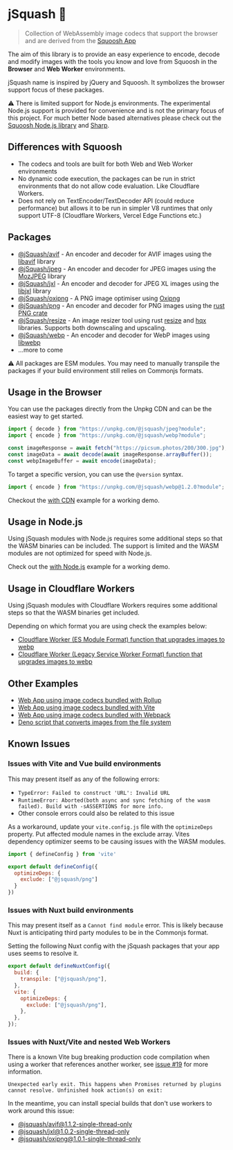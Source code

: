 # jSquash 🥝

> Collection of WebAssembly image codecs that support the browser and are derived from the [Squoosh App](https://github.com/GoogleChromeLabs/squoosh)

The aim of this library is to provide an easy experience to encode, decode and modify images with the tools you know and love from Squoosh in the **Browser** and **Web Worker** environments.

jSquash name is inspired by jQuery and Squoosh. It symbolizes the browser support focus of these packages.

⚠️ There is limited support for Node.js environments. The experimental Node.js support is provided for convenience and is not the primary focus of this project. For much better Node based alternatives please check out the [Squoosh Node.js library](https://github.com/GoogleChromeLabs/squoosh/tree/918c596cba36a46ff3d7aa8ffd69580bd22528e2/libsquoosh) and [Sharp](https://github.com/lovell/sharp).

## Differences with Squoosh

- The codecs and tools are built for both Web and Web Worker environments
- No dynamic code execution, the packages can be run in strict environments that do not allow code evaluation. Like Cloudflare Workers.
- Does not rely on TextEncoder/TextDecoder API (could reduce performance) but allows it to be run in simpler V8 runtimes that only support UTF-8 (Cloudflare Workers, Vercel Edge Functions etc.)

## Packages

- [@jSquash/avif](/packages/avif) - An encoder and decoder for AVIF images using the [libavif](https://github.com/AOMediaCodec/libavif) library
- [@jSquash/jpeg](/packages/jpeg) - An encoder and decoder for JPEG images using the [MozJPEG](https://github.com/mozilla/mozjpeg) library
- [@jSquash/jxl](/packages/jxl) - An encoder and decoder for JPEG XL images using the [libjxl](https://github.com/libjxl/libjxl) library
- [@jSquash/oxipng](/packages/oxipng) - A PNG image optimiser using [Oxipng](https://github.com/shssoichiro/oxipng)
- [@jSquash/png](/packages/png) - An encoder and decoder for PNG images using the [rust PNG crate](https://docs.rs/png/0.11.0/png/)
- [@jSquash/resize](/packages/resize) - An image resizer tool using rust [resize](https://github.com/PistonDevelopers/resize) and [hqx](https://github.com/CryZe/wasmboy-rs/tree/master/hqx) libraries. Supports both downscaling and upscaling.
- [@jSquash/webp](/packages/webp) - An encoder and decoder for WebP images using [libwebp](https://github.com/webmproject/libwebp)
- ...more to come

⚠️ All packages are ESM modules. You may need to manually transpile the packages if your build environment still relies on Commonjs formats.

## Usage in the Browser

You can use the packages directly from the Unpkg CDN and can be the easiest way to get started.

```js
import { decode } from "https://unpkg.com/@jsquash/jpeg?module";
import { encode } from "https://unpkg.com/@jsquash/webp?module";

const imageResponse = await fetch("https://picsum.photos/200/300.jpg");
const imageData = await decode(await imageResponse.arrayBuffer());
const webpImageBuffer = await encode(imageData);
```

To target a specific version, you can use the `@version` syntax.
```js
import { encode } from "https://unpkg.com/@jsquash/webp@1.2.0?module";
```

Checkout the [with CDN](/examples/with-cdn) example for a working demo.

## Usage in Node.js

Using jSquash modules with Node.js requires some additional steps so that the WASM binaries can be included.
The support is limited and the WASM modules are not optimized for speed with Node.js.

Check out the [with Node.js](/examples/with-node) example for a working demo.

## Usage in Cloudflare Workers

Using jSquash modules with Cloudflare Workers requires some additional steps so that the WASM binaries get included.

Depending on which format you are using check the examples below:
- [Cloudflare Worker (ES Module Format) function that upgrades images to webp](/examples/cloudflare-worker-esm-format)
- [Cloudflare Worker (Legacy Service Worker Format) function that upgrades images to webp](/examples/cloudflare-worker)

## Other Examples

- [Web App using image codecs bundled with Rollup](/examples/with-rollup)
- [Web App using image codecs bundled with Vite](/examples/with-vite)
- [Web App using image codecs bundled with Webpack](/examples/with-webpack)
- [Deno script that converts images from the file system](/examples/with-deno)

## Known Issues

### Issues with Vite and Vue build environments

This may present itself as any of the following errors:
- `TypeError: Failed to construct 'URL': Invalid URL`
- `RuntimeError: Aborted(both async and sync fetching of the wasm failed). Build with -sASSERTIONS for more info.`
- Other console errors could also be related to this issue

As a workaround, update your `vite.config.js` file with the `optimizeDeps` property. Put affected module names in the exclude array. Vites dependency optimizer seems to be causing issues with the WASM modules.

```js
import { defineConfig } from 'vite'

export default defineConfig({
  optimizeDeps: {
    exclude: ["@jsquash/png"]
  }
})
```

### Issues with Nuxt build environments

This may present itself as a `Cannot find module` error. This is likely because Nuxt is anticipating third party modules to be in the Commonjs format.

Setting the following Nuxt config with the jSquash packages that your app uses seems to resolve it.

```js
export default defineNuxtConfig({
  build: {
    transpile: ["@jsquash/png"],
  },
  vite: {
    optimizeDeps: {
      exclude: ["@jsquash/png"],
    },
  },
});
```

### Issues with Nuxt/Vite and nested Web Workers

There is a known Vite bug breaking production code compilation when using a worker that references another worker, see [issue #19](https://github.com/jamsinclair/jSquash/issues/19) for more information.

```
Unexpected early exit. This happens when Promises returned by plugins cannot resolve. Unfinished hook action(s) on exit:
```

In the meantime, you can install special builds that don't use workers to work around this issue:
- [@jsquash/avif@1.1.2-single-thread-only](https://www.npmjs.com/package/@jsquash/avif/v/1.1.2-single-thread-only)
- [@jsquash/jxl@1.0.2-single-thread-only](https://www.npmjs.com/package/@jsquash/jxl/v/1.0.2-single-thread-only)
- [@jsquash/oxipng@1.0.1-single-thread-only](https://www.npmjs.com/package/@jsquash/oxipng/v/1.0.1-single-thread-only)
